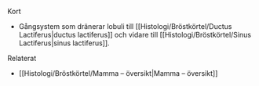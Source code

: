 Kort
- Gångsystem som dränerar lobuli till [[Histologi/Bröstkörtel/Ductus Lactiferus|ductus lactiferus]] och vidare till [[Histologi/Bröstkörtel/Sinus Lactiferus|sinus lactiferus]].

Relaterat
- [[Histologi/Bröstkörtel/Mamma – översikt|Mamma – översikt]]

